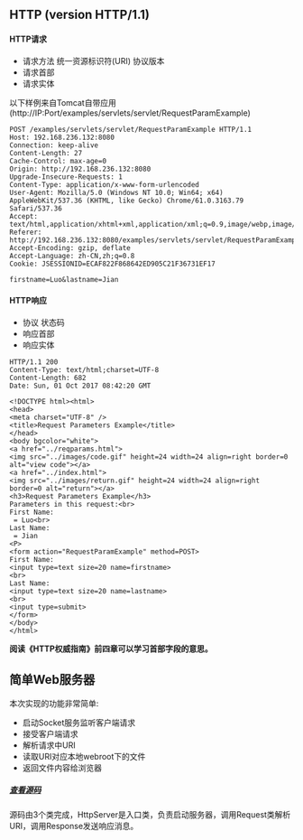
## HTTP (version HTTP/1.1)
#### HTTP请求
- 请求方法&nbsp;统一资源标识符(URI)&nbsp;协议版本
- 请求首部
- 请求实体

以下样例来自Tomcat自带应用(http://IP:Port/examples/servlets/servlet/RequestParamExample)
```
POST /examples/servlets/servlet/RequestParamExample HTTP/1.1
Host: 192.168.236.132:8080
Connection: keep-alive
Content-Length: 27
Cache-Control: max-age=0
Origin: http://192.168.236.132:8080
Upgrade-Insecure-Requests: 1
Content-Type: application/x-www-form-urlencoded
User-Agent: Mozilla/5.0 (Windows NT 10.0; Win64; x64) AppleWebKit/537.36 (KHTML, like Gecko) Chrome/61.0.3163.79 Safari/537.36
Accept: text/html,application/xhtml+xml,application/xml;q=0.9,image/webp,image/apng,*/*;q=0.8
Referer: http://192.168.236.132:8080/examples/servlets/servlet/RequestParamExample
Accept-Encoding: gzip, deflate
Accept-Language: zh-CN,zh;q=0.8
Cookie: JSESSIONID=ECAF822F868642ED905C21F36731EF17

firstname=Luo&lastname=Jian
```


#### HTTP响应
- 协议 状态码 
- 响应首部
- 响应实体


```
HTTP/1.1 200
Content-Type: text/html;charset=UTF-8
Content-Length: 682
Date: Sun, 01 Oct 2017 08:42:20 GMT

<!DOCTYPE html><html>
<head>
<meta charset="UTF-8" />
<title>Request Parameters Example</title>
</head>
<body bgcolor="white">
<a href="../reqparams.html">
<img src="../images/code.gif" height=24 width=24 align=right border=0 alt="view code"></a>
<a href="../index.html">
<img src="../images/return.gif" height=24 width=24 align=right border=0 alt="return"></a>
<h3>Request Parameters Example</h3>
Parameters in this request:<br>
First Name:
 = Luo<br>
Last Name:
 = Jian
<P>
<form action="RequestParamExample" method=POST>
First Name:
<input type=text size=20 name=firstname>
<br>
Last Name:
<input type=text size=20 name=lastname>
<br>
<input type=submit>
</form>
</body>
</html>
```

**阅读《HTTP权威指南》前四章可以学习首部字段的意思。**

## 简单Web服务器

本次实现的功能非常简单:
- 启动Socket服务监听客户端请求
- 接受客户端请求
- 解析请求中URI
- 读取URI对应本地webroot下的文件
- 返回文件内容给浏览器


##### [查看源码](src/main/java/ex/ch01)

源码由3个类完成，HttpServer是入口类，负责启动服务器，调用Request类解析URI，调用Response发送响应消息。